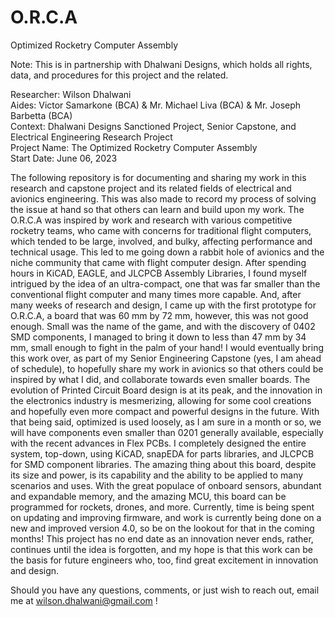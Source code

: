 # O.R.C.A
Optimized Rocketry Computer Assembly

Note: This is in partnership with Dhalwani Designs, which holds all rights, data, and procedures for this project and the related. <br />

Researcher: Wilson Dhalwani <br />
Aides: Victor Samarkone (BCA) & Mr. Michael Liva (BCA) & Mr. Joseph Barbetta (BCA) <br />
Context: Dhalwani Designs Sanctioned Project, Senior Capstone, and Electrical Engineering Research Project <br />
Project Name: The Optimized Rocketry Computer Assembly <br />
Start Date: June 06, 2023 <br /> 

The following repository is for documenting and sharing my work in this research and capstone project and its related fields of electrical and avionics engineering. This was also made to record my process of solving the issue at hand so that others can learn and build upon my work. The O.R.C.A was inspired by work and research with various competitive rocketry teams, who came with concerns for traditional flight computers, which tended to be large, involved, and bulky, affecting performance and technical usage. This led to me going down a rabbit hole of avionics and the niche community that came with flight computer design. After spending hours in KiCAD, EAGLE, and JLCPCB Assembly Libraries, I found myself intrigued by the idea of an ultra-compact, one that was far smaller than the conventional flight computer and many times more capable. And, after many weeks of research and design, I came up with the first prototype for O.R.C.A, a board that was 60 mm by 72 mm, however, this was not good enough. Small was the name of the game, and with the discovery of 0402 SMD components, I managed to bring it down to less than 47 mm by 34 mm, small enough to fight in the palm of your hand! I would eventually bring this work over, as part of my Senior Engineering Capstone (yes, I am ahead of schedule), to hopefully share my work in avionics so that others could be inspired by what I did, and collaborate towards even smaller boards. The evolution of Printed Circuit Board design is at its peak, and the innovation in the electronics industry is mesmerizing, allowing for some cool creations and hopefully even more compact and powerful designs in the future. With that being said, optimized is used loosely, as I am sure in a month or so, we will have components even smaller than 0201 generally available, especially with the recent advances in Flex PCBs. I completely designed the entire system, top-down, using KiCAD, snapEDA for parts libraries, and JLCPCB for SMD component libraries. The amazing thing about this board, despite its size and power, is its capability and the ability to be applied to many scenarios and uses. With the great populace of onboard sensors, abundant and expandable memory, and the amazing MCU, this board can be programmed for rockets, drones, and more. Currently, time is being spent on updating and improving firmware, and work is currently being done on a new and improved version 4.0, so be on the lookout for that in the coming months! This project has no end date as an innovation never ends, rather, continues until the idea is forgotten, and my hope is that this work can be the basis for future engineers who, too, find great excitement in innovation and design. <br />

Should you have any questions, comments, or just wish to reach out, email me at wilson.dhalwani@gmail.com !
